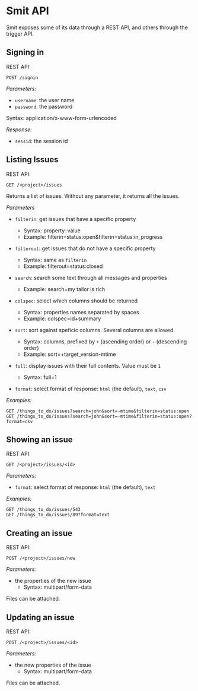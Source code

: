 # Smit API

Smit exposes some of its data through a REST API, and others through the trigger API.

## Signing in
REST API:

```
POST /signin
```

*Parameters:*

- `username`: the user name
- `password`: the password

Syntax: application/x-www-form-urlencoded

*Response:*

- `sessid`: the session id




## Listing Issues
REST API:

```
GET /<project>/issues
```

Returns a list of issues. Without any parameter, it returns all the issues.

*Parameters*

- `filterin`: get issues that have a specific property
    * Syntax: property`:`value
    * Example: filterin=status:open&filterin=status:in_progress

- `filterout`: get issues that do not have a specific property
    * Syntax: same as `filterin`
    * Example: filterout=status:closed
- `search`: search some text through all messages and properties
    * Example: search=my tailor is rich
- `colspec`: select which columns should be returned
    * Syntax: properties names separated by spaces
    * Example: colspec=id+summary
- `sort`: sort against speficic columns. Several columns are allowed.
    * Syntax: columns, prefixed by `+` (ascending order) or `-` (descending order)
    * Example: sort=+target_version-mtime
- `full`: display issues with their full contents. Value must be `1`
    * Syntax: full=1
- `format`: select format of response: `html` (the default), `text`, `csv`

*Examples:*

```
GET /things_to_do/issues?search=john&sort=-mtime&filterin=status:open
GET /things_to_do/issues?search=john&sort=-mtime&filterin=status:open?format=csv
```

## Showing an issue
REST API:

```
GET /<project>/issues/<id>
```

*Parameters:*

- `format`: select format of response: `html` (the default), `text`

*Examples:*

```
GET /things_to_do/issues/543
GET /things_to_do/issues/89?format=text
```


## Creating an issue
REST API:

```
POST /<project>/issues/new
```

*Parameters:*

- the properties of the new issue
    * Syntax: multipart/form-data

Files can be attached.



## Updating an issue
REST API:

```
POST /<project>/issues/<id>
```

*Parameters:*

- the new properties of the issue
    * Syntax: multipart/form-data

Files can be attached.




